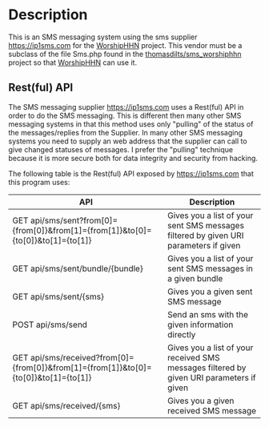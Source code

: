 # Description
This is an SMS messaging system using the sms supplier https://ip1sms.com for the [WorshipHHN](https://github.com/thomasdilts/worshiphhn) project.
This vendor must be a subclass of the file Sms.php found in the [thomasdilts/sms_worshiphhn](https://github.com/thomasdilts/sms_worshiphhn) project so that [WorshipHHN](https://github.com/thomasdilts/worshiphhn) can use it.

## Rest(ful) API

The SMS messaging supplier https://ip1sms.com uses a Rest(ful) API in order to do the SMS messaging. This is different then many other SMS messaging systems in that this method uses only "pulling" of the status of the messages/replies from the Supplier. In many other SMS messaging systems you need to supply an web address that the supplier can call to give changed statuses of messages. I prefer the "pulling" technique because it is more secure both for data integrity and security from hacking.

The following table is the Rest(ful) API exposed by https://ip1sms.com that this program uses:

API	| Description
---- | ---------
GET api/sms/sent?from[0]={from[0]}&from[1]={from[1]}&to[0]={to[0]}&to[1]={to[1]} | Gives you a list of your sent SMS messages filtered by given URI parameters if given
GET api/sms/sent/bundle/{bundle} | Gives you a list of your sent SMS messages in a given bundle
GET api/sms/sent/{sms} | Gives you a given sent SMS message
POST api/sms/send | Send an sms with the given information directly
GET api/sms/received?from[0]={from[0]}&from[1]={from[1]}&to[0]={to[0]}&to[1]={to[1]} | Gives you a list of your received SMS messages filtered by given URI parameters if given
GET api/sms/received/{sms} | Gives you a given received SMS message

